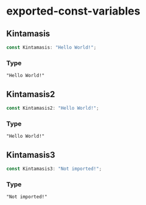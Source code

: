 # exported-const-variables

## Kintamasis

```ts
const Kintamasis: "Hello World!";
```

### Type

`"Hello World!"`

## Kintamasis2

```ts
const Kintamasis2: "Hello World!";
```

### Type

`"Hello World!"`

## Kintamasis3

```ts
const Kintamasis3: "Not imported!";
```

### Type

`"Not imported!"`
